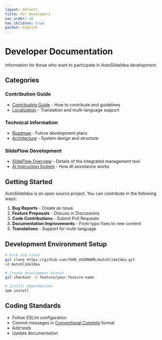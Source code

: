 ```yaml
---
layout: default
title: For Developers
nav_order: 16
has_children: true
parent: English
---
```


# Developer Documentation

Information for those who want to participate in AutoSlideIdea development.

## Categories

### Contribution Guide
- [Contributing Guide](contributing/) - How to contribute and guidelines
- [Localization](localization/) - Translation and multi-language support

### Technical Information
- [Roadmap](roadmap/) - Future development plans
- [Architecture](architecture/) - System design and structure

### SlideFlow Development
- [SlideFlow Overview](slideflow-overview/) - Details of the integrated management tool
- [AI Instruction System](ai-instructions/) - How AI assistance works

## Getting Started

AutoSlideIdea is an open source project. You can contribute in the following ways:

1. **Bug Reports** - Create an Issue
2. **Feature Proposals** - Discuss in Discussions
3. **Code Contributions** - Submit Pull Requests
4. **Documentation Improvements** - From typo fixes to new content
5. **Translations** - Support for multi-language

## Development Environment Setup

```bash
# Fork and clone
git clone https://github.com/YOUR_USERNAME/AutoSlideIdea.git
cd AutoSlideIdea

# Create development branch
git checkout -b feature/your-feature-name

# Install dependencies
npm install
```

## Coding Standards

- Follow ESLint configuration
- Commit messages in [Conventional Commits](https://www.conventionalcommits.org/) format
- Add tests
- Update documentation